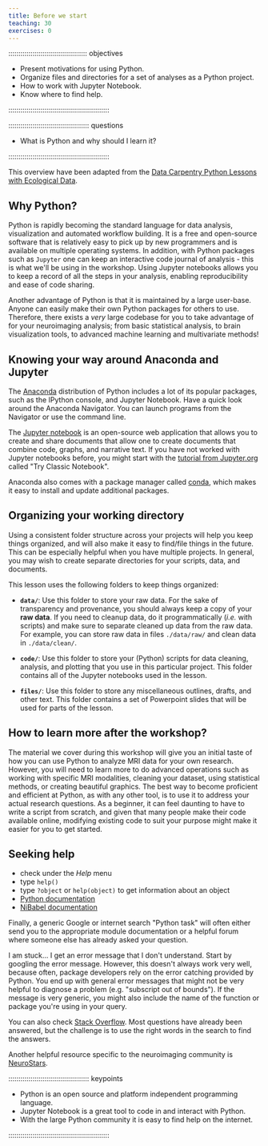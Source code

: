 ```yaml
---
title: Before we start
teaching: 30
exercises: 0
---
```




::::::::::::::::::::::::::::::::::::::: objectives

- Present motivations for using Python.
- Organize files and directories for a set of analyses as a Python project.
- How to work with Jupyter Notebook.
- Know where to find help.

::::::::::::::::::::::::::::::::::::::::::::::::::

:::::::::::::::::::::::::::::::::::::::: questions

- What is Python and why should I learn it?

::::::::::::::::::::::::::::::::::::::::::::::::::

This overview have been adapted from the [Data Carpentry Python Lessons with Ecological Data](https://datacarpentry.org/python-ecology-lesson/).

## Why Python?

Python is rapidly becoming the standard language for data analysis, visualization and automated workflow building.
It is a free and open-source software that is relatively easy to pick up by new programmers and is available on multiple operating systems.
In addition, with Python packages such as `Jupyter` one can keep an interactive code journal of analysis - this is what we'll be using in the workshop.
Using Jupyter notebooks allows you to keep a record of all the steps in your analysis, enabling reproducibility and ease of code sharing.

Another advantage of Python is that it is maintained by a large user-base.
Anyone can easily make their own Python packages for others to use.
Therefore, there exists a *very* large codebase for you to take advantage of for your neuroimaging analysis; from basic statistical analysis, to brain visualization tools, to advanced machine learning and multivariate methods!

## Knowing your way around Anaconda and Jupyter

The [Anaconda][anaconda] distribution of Python includes a lot of its popular packages, such as the IPython console, and Jupyter Notebook.
Have a quick look around the Anaconda Navigator.
You can launch programs from the Navigator or use the command line.

The [Jupyter notebook](https://jupyter.org) is an open-source web application that allows you to create
and share documents that allow one to create documents that combine code, graphs, and narrative text.
If you have not worked with Jupyter notebooks before, you might start with the [tutorial from Jupyter.org](https://jupyter.org/try) called "Try Classic Notebook".

Anaconda also comes with a package manager called [conda](https://conda.io/docs/), which makes it easy to install and update additional packages.

## Organizing your working directory

Using a consistent folder structure across your projects will help you keep things organized, and will also make it easy to find/file things in the future.
This can be especially helpful when you have multiple projects.
In general, you may wish to create separate directories for your scripts, data, and documents.

This lesson uses the following folders to keep things organized:

- **`data/`**: Use this folder to store your raw data. For the sake of transparency and provenance,
  you should always keep a copy of your **raw data**. If you need to cleanup data, do it
  programmatically (*i.e.* with scripts) and make sure to separate cleaned up data from the raw data.
  For example, you can store raw data in files `./data/raw/` and clean data in `./data/clean/`.

- **`code/`**: Use this folder to store your (Python) scripts for data cleaning, analysis, and
  plotting that you use in this particular project. This folder contains all of the Jupyter notebooks used in the lesson.

- **`files/`**: Use this folder to store any miscellaneous outlines, drafts, and other text. This folder contains a set of Powerpoint slides that will be used for parts of the lesson.

## How to learn more after the workshop?

The material we cover during this workshop will give you an initial taste of how you can use Python
to analyze MRI data for your own research.
However, you will need to learn more to do advanced operations such as working with specific MRI modalities, cleaning your dataset, using statistical methods, or creating beautiful graphics.
The best way to become proficient and efficient at Python, as with any other tool, is to use it to address your actual research questions.
As a beginner, it can feel daunting to have to write a script from scratch, and given that many people make their code available online, modifying existing code to suit your purpose might make it easier for you to get started.

## Seeking help

- check under the *Help* menu
- type `help()`
- type `?object` or `help(object)` to get information about an object
- [Python documentation][python-docs]
- [NiBabel documentation][nibabel-docs]

Finally, a generic Google or internet search "Python task" will often either send you to the
appropriate module documentation or a helpful forum where someone else has already asked your
question.

I am stuck... I get an error message that I don't understand.
Start by googling the error message. However, this doesn't always work very well, because often,
package developers rely on the error catching provided by Python. You end up with general error
messages that might not be very helpful to diagnose a problem (e.g. "subscript out of bounds"). If
the message is very generic, you might also include the name of the function or package you're using
in your query.

You can also check [Stack Overflow][stack-overflow]. Most questions have already been answered, but the challenge is to use the right words in the search to find the answers.

Another helpful resource specific to the neuroimaging community is [NeuroStars](https://neurostars.org/).



[anaconda]: https://www.anaconda.com
[python-docs]: https://www.python.org/doc
[nibabel-docs]: https://nipy.org/nibabel/manual.html#manual
[stack-overflow]: https://stackoverflow.com


:::::::::::::::::::::::::::::::::::::::: keypoints

- Python is an open source and platform independent programming language.
- Jupyter Notebook is a great tool to code in and interact with Python.
- With the large Python community it is easy to find help on the internet.

::::::::::::::::::::::::::::::::::::::::::::::::::



